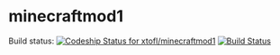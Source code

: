 # minecraftmod1

Build status:
[ ![Codeship Status for xtofl/minecraftmod1](https://codeship.com/projects/394c52d0-bf81-0133-0e4e-7a4f14c96375/status?branch=master)](https://codeship.com/projects/137131)
[![Build Status](https://drone.io/github.com/xtofl/minecraftmod1/status.png)](https://drone.io/github.com/xtofl/minecraftmod1/latest)
